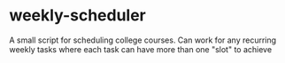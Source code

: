 # weekly-scheduler
A small script for scheduling college courses. Can work for any recurring weekly tasks where each task can have more than one "slot" to achieve
